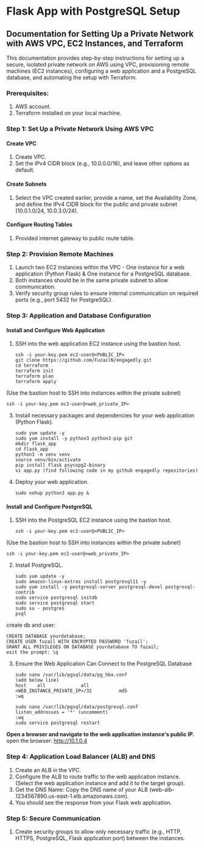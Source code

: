 # Flask App with PostgreSQL Setup

## Documentation for Setting Up a Private Network with AWS VPC, EC2 Instances, and Terraform

This documentation provides step-by-step instructions for setting up a secure, isolated private network on AWS using VPC, provisioning remote machines (EC2 instances), configuring a web application and a PostgreSQL database, and automating the setup with Terraform.

### Prerequisites:
1. AWS account.
2. Terraform installed on your local machine.

### Step 1: Set Up a Private Network Using AWS VPC
#### Create VPC
1. Create VPC.
2. Set the IPv4 CIDR block (e.g., 10.0.0.0/16), and leave other options as default.

#### Create Subnets
1. Select the VPC created earlier, provide a name, set the Availability Zone, and define the IPv4 CIDR block for the public and private subnet (10.0.1.0/24, 10.0.3.0/24).

#### Configure Routing Tables
1. Provided internet gateway to public route table.

### Step 2: Provision Remote Machines
1. Launch two EC2 instances within the VPC - One instance for a web application (Python Flask) & One instance for a PostgreSQL database.
2. Both instances should be in the same private subnet to allow communication.
3. Verify security group rules to ensure internal communication on required ports (e.g., port 5432 for PostgreSQL).

### Step 3: Application and Database Configuration
#### Install and Configure Web Application
1. SSH into the web application EC2 instance using the bastion host.
   ```
   ssh -i your-key.pem ec2-user@<PUBLIC_IP>
   git clone https://github.com/FuzailN/engagedly.git
   cd terraform
   terraform init
   terraform plan
   terraform apply
   ```
(Use the bastion host to SSH into instances within the private subnet)
   ```
   ssh -i your-key.pem ec2-user@<web_private_IP>
   ```
3. Install necessary packages and dependencies for your web application (Python Flask).
   ```
   sudo yum update -y
   sudo yum install -y python3 python3-pip git
   mkdir flask_app
   cd flask_app
   python3 -m venv venv
   source venv/bin/activate
   pip install Flask psycopg2-binary
   vi app.py (find following code in my github engagedly repositories)
   ```
5. Deploy your web application.
   ```
   sudo nohup python3 app.py &
   ```

#### Install and Configure PostgreSQL
1. SSH into the PostgreSQL EC2 instance using the bastion host.
    ```
   ssh -i your-key.pem ec2-user@<PUBLIC_IP>
   ```
(Use the bastion host to SSH into instances within the private subnet)
   ```
   ssh -i your-key.pem ec2-user@<web_private_IP>
   ```
2. Install PostgreSQL.
   ```
   sudo yum update -y
   sudo amazon-linux-extras install postgresql11 -y 
   sudo yum install -y postgresql-server postgresql-devel postgresql-contrib
   sudo service postgresql initdb
   sudo service postgresql start
   sudo su - postgres
   psql
   ```
create db and user:
  ```
  CREATE DATABASE yourdatabase;
  CREATE USER fuzail WITH ENCRYPTED PASSWORD 'fuzail';
  GRANT ALL PRIVILEGES ON DATABASE yourdatabase TO fuzail;
  exit the prompt: \q
  ```
3. Ensure the Web Application Can Connect to the PostgreSQL Database
   ```
   sudo nano /var/lib/pgsql/data/pg_hba.conf
   (add below line)
   host    all             all             <WEB_INSTANCE_PRIVATE_IP>/32          md5
   :wq
   ```

   ```
   sudo nano /var/lib/pgsql/data/postgresql.conf
   listen_addresses = '*' (uncomment)
   :wq
   sudo service postgresql restart
   ```

**Open a browser and navigate to the web application instance's public IP.**
open the browser: http://10.1.0.4  

### Step 4: Application Load Balancer (ALB) and DNS
1. Create an ALB in the VPC.
2. Configure the ALB to route traffic to the web application instance.
(Select the web application instance and add it to the target group).
3. Get the DNS Name: Copy the DNS name of your ALB (web-alb-1234567890.us-east-1.elb.amazonaws.com).
4. You should see the response from your Flask web application.

### Step 5: Secure Communication
1. Create security groups to allow only necessary traffic (e.g., HTTP, HTTPS, PostgreSQL, Flask application port) between the instances.
